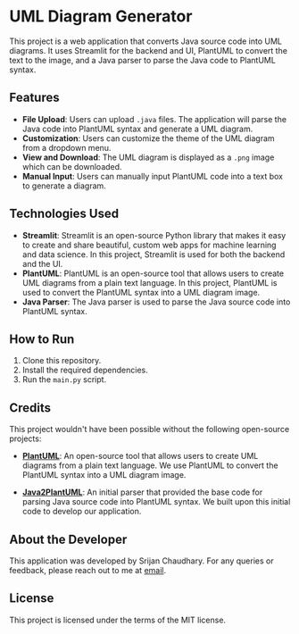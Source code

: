 # UML Diagram Generator

This project is a web application that converts Java source code into UML diagrams. It uses Streamlit for the backend and UI, PlantUML to convert the text to the image, and a Java parser to parse the Java code to PlantUML syntax.

## Features

- **File Upload**: Users can upload `.java` files. The application will parse the Java code into PlantUML syntax and generate a UML diagram.
- **Customization**: Users can customize the theme of the UML diagram from a dropdown menu.
- **View and Download**: The UML diagram is displayed as a `.png` image which can be downloaded.
- **Manual Input**: Users can manually input PlantUML code into a text box to generate a diagram.

## Technologies Used

- **Streamlit**: Streamlit is an open-source Python library that makes it easy to create and share beautiful, custom web apps for machine learning and data science. In this project, Streamlit is used for both the backend and the UI.
- **PlantUML**: PlantUML is an open-source tool that allows users to create UML diagrams from a plain text language. In this project, PlantUML is used to convert the PlantUML syntax into a UML diagram image.
- **Java Parser**: The Java parser is used to parse the Java source code into PlantUML syntax.

## How to Run

1. Clone this repository.
2. Install the required dependencies.
3. Run the `main.py` script.

## Credits

This project wouldn't have been possible without the following open-source projects:

- **[PlantUML](http://plantuml.com/)**: An open-source tool that allows users to create UML diagrams from a plain text language. We use PlantUML to convert the PlantUML syntax into a UML diagram image.

- **[Java2PlantUML](https://github.com/mirajp1/java2plantuml.git)**: An initial parser that provided the base code for parsing Java source code into PlantUML syntax. We built upon this initial code to develop our application.

## About the Developer

This application was developed by Srijan Chaudhary. For any queries or feedback, please reach out to me at [email](mailto:srijanchaudhary2003@gmail.com).


## License

This project is licensed under the terms of the MIT license.
